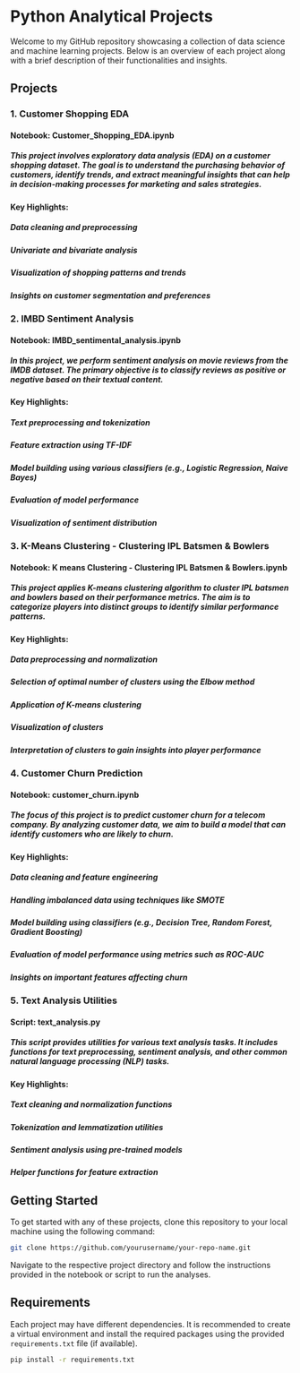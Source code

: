 # Python Analytical Projects

Welcome to my GitHub repository showcasing a collection of data science and machine learning projects. Below is an overview of each project along with a brief description of their functionalities and insights.

## Projects

### 1. Customer Shopping EDA
#### Notebook: Customer_Shopping_EDA.ipynb

##### This project involves exploratory data analysis (EDA) on a customer shopping dataset. The goal is to understand the purchasing behavior of customers, identify trends, and extract meaningful insights that can help in decision-making processes for marketing and sales strategies.

#### Key Highlights:
##### Data cleaning and preprocessing
##### Univariate and bivariate analysis
##### Visualization of shopping patterns and trends
##### Insights on customer segmentation and preferences

### 2. IMBD Sentiment Analysis
#### Notebook: IMBD_sentimental_analysis.ipynb

##### In this project, we perform sentiment analysis on movie reviews from the IMDB dataset. The primary objective is to classify reviews as positive or negative based on their textual content.

#### Key Highlights:
##### Text preprocessing and tokenization
##### Feature extraction using TF-IDF
##### Model building using various classifiers (e.g., Logistic Regression, Naive Bayes)
##### Evaluation of model performance
##### Visualization of sentiment distribution

### 3. K-Means Clustering - Clustering IPL Batsmen & Bowlers
#### Notebook: K means Clustering - Clustering IPL Batsmen & Bowlers.ipynb

##### This project applies K-means clustering algorithm to cluster IPL batsmen and bowlers based on their performance metrics. The aim is to categorize players into distinct groups to identify similar performance patterns.

#### Key Highlights:
##### Data preprocessing and normalization
##### Selection of optimal number of clusters using the Elbow method
##### Application of K-means clustering
##### Visualization of clusters
##### Interpretation of clusters to gain insights into player performance

### 4. Customer Churn Prediction
#### Notebook: customer_churn.ipynb

##### The focus of this project is to predict customer churn for a telecom company. By analyzing customer data, we aim to build a model that can identify customers who are likely to churn.

#### Key Highlights:
##### Data cleaning and feature engineering
##### Handling imbalanced data using techniques like SMOTE
##### Model building using classifiers (e.g., Decision Tree, Random Forest, Gradient Boosting)
##### Evaluation of model performance using metrics such as ROC-AUC
##### Insights on important features affecting churn

### 5. Text Analysis Utilities
#### Script: text_analysis.py

##### This script provides utilities for various text analysis tasks. It includes functions for text preprocessing, sentiment analysis, and other common natural language processing (NLP) tasks.

#### Key Highlights:
##### Text cleaning and normalization functions
##### Tokenization and lemmatization utilities
##### Sentiment analysis using pre-trained models
##### Helper functions for feature extraction

## Getting Started

To get started with any of these projects, clone this repository to your local machine using the following command:

```bash
git clone https://github.com/yourusername/your-repo-name.git
```

Navigate to the respective project directory and follow the instructions provided in the notebook or script to run the analyses.

## Requirements

Each project may have different dependencies. It is recommended to create a virtual environment and install the required packages using the provided `requirements.txt` file (if available).

```bash
pip install -r requirements.txt
```
